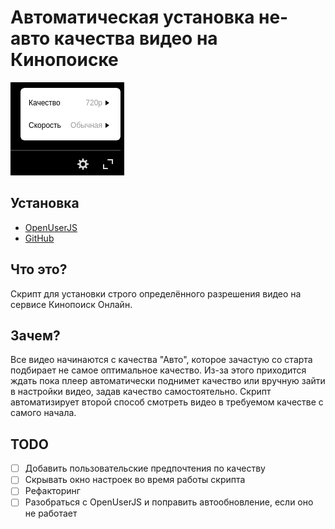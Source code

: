 # Автоматическая установка не-авто качества видео на Кинопоиске
![Скриншот панельки на Кинопоиске](./screenshot.png)

## Установка
* [OpenUserJS](https://openuserjs.org/scripts/Seryiza/Save_video_quality_on_Kinopoisk)
* [GitHub](https://github.com/Seryiza/userscripts-and-userstyles/raw/master/KinopoiskVideoQuality/save-video-quality-on-kinopoisk.user.js)

## Что это?
Скрипт для установки строго определённого разрешения видео на сервисе Кинопоиск Онлайн.

## Зачем?
Все видео начинаются с качества "Авто", которое зачастую со старта подбирает не самое оптимальное качество. Из-за этого приходится ждать пока плеер автоматически поднимет качество или вручную зайти в настройки видео, задав качество самостоятельно. Скрипт автоматизирует второй способ смотреть видео в требуемом качестве с самого начала.

## TODO
- [ ] Добавить пользовательские предпочтения по качеству
- [ ] Скрывать окно настроек во время работы скрипта
- [ ] Рефакторинг
- [ ] Разобраться с OpenUserJS и поправить автообновление, если оно не работает
